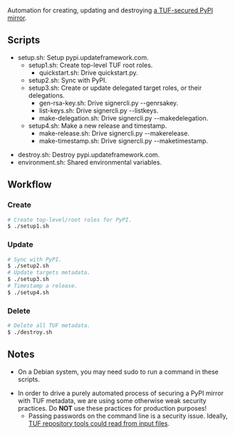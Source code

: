 Automation for creating, updating and destroying [a TUF-secured PyPI
mirror](https://github.com/dachshund/pip/wiki/PyPI-over-TUF).

## Scripts

+ setup.sh: Setup pypi.updateframework.com.
    + setup1.sh: Create top-level TUF root roles.
        - quickstart.sh: Drive quickstart.py.
    - setup2.sh: Sync with PyPI.
    + setup3.sh: Create or update delegated target roles, or their delegations.
        - gen-rsa-key.sh: Drive signercli.py --genrsakey.
        - list-keys.sh: Drive signercli.py --listkeys.
        - make-delegation.sh: Drive signercli.py --makedelegation.
    + setup4.sh: Make a new release and timestamp.
        - make-release.sh: Drive signercli.py --makerelease.
        - make-timestamp.sh: Drive signercli.py --maketimestamp.
- destroy.sh: Destroy pypi.updateframework.com.
- environment.sh: Shared environmental variables.

## Workflow

### Create

```bash
# Create top-level/root roles for PyPI.
$ ./setup1.sh
```

### Update
```bash
# Sync with PyPI.
$ ./setup2.sh
# Update targets metadata.
$ ./setup3.sh
# Timestamp a release.
$ ./setup4.sh
```

### Delete

```bash
# Delete all TUF metadata.
$ ./destroy.sh
```

## Notes

- On a Debian system, you may need sudo to run a command in these scripts.
+ In order to drive a purely automated process of securing a PyPI mirror with
  TUF metadata, we are using some otherwise weak security practices. Do **NOT**
  use these practices for production purposes!
    - Passing passwords on the command line is a security issue. Ideally, [TUF
    repository tools could read from input
    files](https://github.com/akonst/tuf/issues/52).
